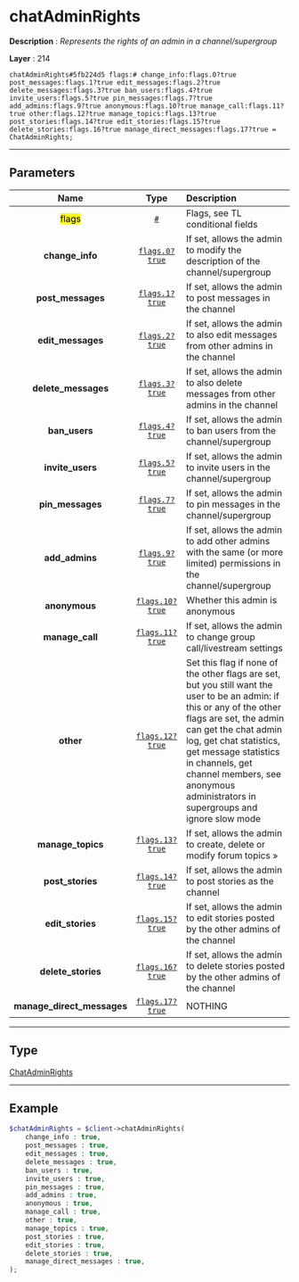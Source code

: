 # chatAdminRights

**Description** : *Represents the rights of an admin in a channel/supergroup*

**Layer** : 214

```tl
chatAdminRights#5fb224d5 flags:# change_info:flags.0?true post_messages:flags.1?true edit_messages:flags.2?true delete_messages:flags.3?true ban_users:flags.4?true invite_users:flags.5?true pin_messages:flags.7?true add_admins:flags.9?true anonymous:flags.10?true manage_call:flags.11?true other:flags.12?true manage_topics:flags.13?true post_stories:flags.14?true edit_stories:flags.15?true delete_stories:flags.16?true manage_direct_messages:flags.17?true = ChatAdminRights;
```

---

## Parameters

| Name | Type | Description |
| :---: | :---: | :--- |
| <mark>flags</mark> | [`#`](type/#) | Flags, see TL conditional fields |
| **change_info** | [`flags.0?true`](type/true) | If set, allows the admin to modify the description of the channel/supergroup |
| **post_messages** | [`flags.1?true`](type/true) | If set, allows the admin to post messages in the channel |
| **edit_messages** | [`flags.2?true`](type/true) | If set, allows the admin to also edit messages from other admins in the channel |
| **delete_messages** | [`flags.3?true`](type/true) | If set, allows the admin to also delete messages from other admins in the channel |
| **ban_users** | [`flags.4?true`](type/true) | If set, allows the admin to ban users from the channel/supergroup |
| **invite_users** | [`flags.5?true`](type/true) | If set, allows the admin to invite users in the channel/supergroup |
| **pin_messages** | [`flags.7?true`](type/true) | If set, allows the admin to pin messages in the channel/supergroup |
| **add_admins** | [`flags.9?true`](type/true) | If set, allows the admin to add other admins with the same (or more limited) permissions in the channel/supergroup |
| **anonymous** | [`flags.10?true`](type/true) | Whether this admin is anonymous |
| **manage_call** | [`flags.11?true`](type/true) | If set, allows the admin to change group call/livestream settings |
| **other** | [`flags.12?true`](type/true) | Set this flag if none of the other flags are set, but you still want the user to be an admin: if this or any of the other flags are set, the admin can get the chat admin log, get chat statistics, get message statistics in channels, get channel members, see anonymous administrators in supergroups and ignore slow mode |
| **manage_topics** | [`flags.13?true`](type/true) | If set, allows the admin to create, delete or modify forum topics » |
| **post_stories** | [`flags.14?true`](type/true) | If set, allows the admin to post stories as the channel |
| **edit_stories** | [`flags.15?true`](type/true) | If set, allows the admin to edit stories posted by the other admins of the channel |
| **delete_stories** | [`flags.16?true`](type/true) | If set, allows the admin to delete stories posted by the other admins of the channel |
| **manage_direct_messages** | [`flags.17?true`](type/true) | NOTHING |

---

## Type

[ChatAdminRights](type/ChatAdminRights)

---

## Example

```php
$chatAdminRights = $client->chatAdminRights(
	change_info : true,
	post_messages : true,
	edit_messages : true,
	delete_messages : true,
	ban_users : true,
	invite_users : true,
	pin_messages : true,
	add_admins : true,
	anonymous : true,
	manage_call : true,
	other : true,
	manage_topics : true,
	post_stories : true,
	edit_stories : true,
	delete_stories : true,
	manage_direct_messages : true,
);
```